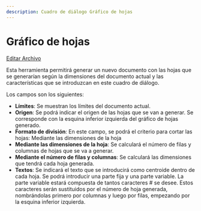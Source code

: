 ```yaml
---
description: Cuadro de diálogo Gráfico de hojas
---
```


# Gráfico de hojas

[Editar Archivo](../fichas-de-herramientas/untitled-248/untitled-229.md)

Esta herramienta permitirá generar un nuevo documento con las hojas que se generarían según la dimensiones del documento actual y las características que se introduzcan en este cuadro de diálogo.

Los campos son los siguientes:

* **Límites**: Se muestran los límites del documento actual.
* **Origen**: Se podrá indicar el origen de las hojas que se van a generar. Se corresponde con la esquina inferior izquierda del gráfico de hojas generado.
* **Formato de división**: En este campo, se podrá el criterio para cortar las hojas: Mediante las dimensiones de la hoja
* **Mediante las dimensiones de la hoja**: Se calculará el número de filas y columnas de hojas que se va a generar.
* **Mediante el número de filas y columnas**: Se calculará las dimensiones que tendrá cada hoja generada.
* **Textos**: Se indicará el texto que se introducirá como centroide dentro de cada hoja. Se podrá introducir una parte fija y una parte variable. La parte variable estará compuesta de tantos caracteres \# se desee. Estos caracteres serán sustituidos por el número de hoja generada, nombrándolas primero por columnas y luego por filas, empezando por la esquina inferior izquierda.

